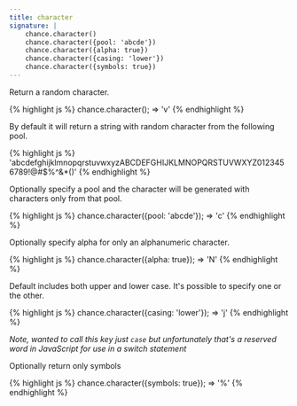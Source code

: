 ```yaml
---
title: character
signature: |
    chance.character()
    chance.character({pool: 'abcde'})
    chance.character({alpha: true})
    chance.character({casing: 'lower'})
    chance.character({symbols: true})
---
```


Return a random character.

{% highlight js %}
chance.character();
=> 'v'
{% endhighlight %}

By default it will return a string with random character from the following
pool.

{% highlight js %}
'abcdefghijklmnopqrstuvwxyzABCDEFGHIJKLMNOPQRSTUVWXYZ0123456789!@#$%^&*()'
{% endhighlight %}

Optionally specify a pool and the character will be generated with characters
only from that pool.

{% highlight js %}
chance.character({pool: 'abcde'});
=> 'c'
{% endhighlight %}

Optionally specify alpha for only an alphanumeric character.

{% highlight js %}
chance.character({alpha: true});
=> 'N'
{% endhighlight %}

Default includes both upper and lower case. It's possible to specify one or the
other.

{% highlight js %}
chance.character({casing: 'lower'});
=> 'j'
{% endhighlight %}

*Note, wanted to call this key just ```case``` but unfortunately that's a
reserved word in JavaScript for use in a switch statement*

Optionally return only symbols

{% highlight js %}
chance.character({symbols: true});
=> '%'
{% endhighlight %}
